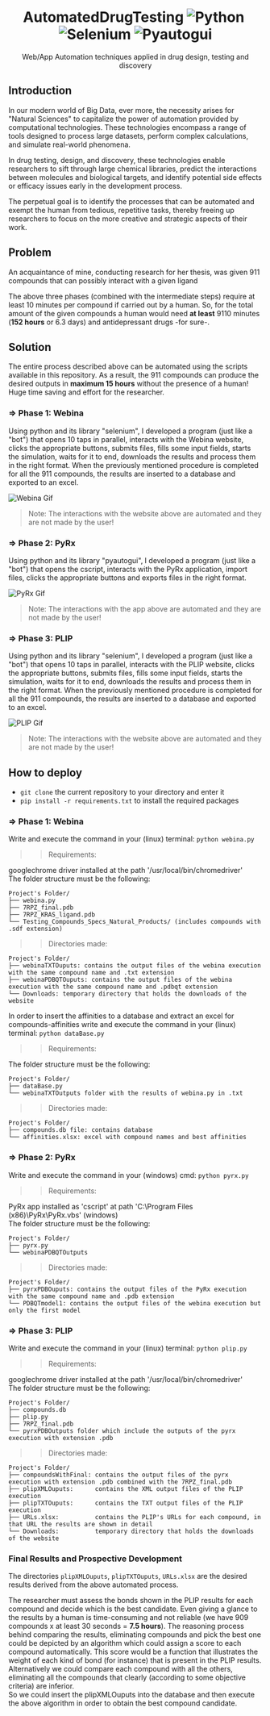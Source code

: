 <div align="center"><h1>AutomatedDrugTesting&nbsp;<img src="https://img.shields.io/badge/python-v3.9+-red.svg" alt="Python">&nbsp;<img src="https://img.shields.io/badge/selenium-v4.8+-red.svg" alt="Selenium">&nbsp;<img src="https://img.shields.io/badge/pyautogui-v0.9+-red.svg" alt="Pyautogui"></h1></div> 
<div align="center">Web/App Automation techniques applied in drug design, testing and discovery</div>

## Introduction
In our modern world of Big Data, ever more, the necessity arises for "Natural Sciences" to capitalize the power of automation provided by computational technologies. These technologies encompass a range of tools designed to process large datasets, perform complex calculations, and simulate real-world phenomena. 

In drug testing, design, and discovery, these technologies enable researchers to sift through large chemical libraries, predict the interactions between molecules and biological targets, and identify potential side effects or efficacy issues early in the development process. 

The perpetual goal is to identify the processes that can be automated and exempt the human from tedious, repetitive tasks, thereby freeing up researchers to focus on the more creative and strategic aspects of their work.

## Problem
An acquaintance of mine, conducting research for her thesis, was given 911 compounds that can possibly interact with a given ligand

The above three phases (combined with the intermediate steps) require at least 10 minutes per compound if carried out by a human. So, for the total amount of the given compounds a human would need **at least** 9110 minutes (**152 hours** or 6.3 days) and antidepressant drugs -for sure-.

## Solution
The entire process described above can be automated using the scripts available in this repository. As a result, the 911 compounds can produce the desired outputs in **maximum 15 hours** without the presence of a human! Huge time saving and effort for the researcher.

### => Phase 1: Webina
Using python and its library "selenium", I developed a program (just like a "bot") that opens 10 taps in parallel, interacts with the Webina website, clicks the appropriate buttons, submits files, fills some input fields, starts the simulation, waits for it to end, downloads the results and process them in the right format. When the previously mentioned procedure is completed for all the 911 compounds, the results are inserted to a database and exported to an excel.

![Webina Gif](webina.gif)

> Note: The interactions with the website above are automated and they are not made by the user!

### => Phase 2: PyRx
Using python and its library "pyautogui", I developed a program (just like a "bot") that opens the cscript, interacts with the PyRx application, import files, clicks the appropriate buttons and exports files in the right format.

![PyRx Gif](pyrx.gif)

> Note: The interactions with the app above are automated and they are not made by the user!

### => Phase 3: PLIP
Using python and its library "selenium", I developed a program (just like a "bot") that opens 10 taps in parallel, interacts with the PLIP website, clicks the appropriate buttons, submits files, fills some input fields, starts the simulation, waits for it to end, downloads the results and process them in the right format. When the previously mentioned procedure is completed for all the 911 compounds, the results are inserted to a database and exported to an excel.

![PLIP Gif](plip.gif)

> Note: The interactions with the website above are automated and they are not made by the user!

## How to deploy
- `git clone` the current repository to your directory and enter it
- `pip install -r requirements.txt` to install the required packages
### => Phase 1: Webina
Write and execute the command in your (linux) terminal: `python webina.py`
>> Requirements: <br>

googlechrome driver installed at the path '/usr/local/bin/chromedriver' <br>
The folder structure must be the following: <br>
```
Project's Folder/
├── webina.py
├── 7RPZ_final.pdb
├── 7RPZ_KRAS_ligand.pdb
└── Testing_Compounds_Specs_Natural_Products/ (includes compounds with .sdf extension)
```

>> Directories made: <br>
```
Project's Folder/
├── webinaTXTOuputs: contains the output files of the webina execution with the same compound name and .txt extension
├── webinaPDBQTOuputs: contains the output files of the webina execution with the same compound name and .pdbqt extension
└── Downloads: temporary directory that holds the downloads of the website
```
                         
In order to insert the affinities to a database and extract an excel for compounds-affinities write and execute the command in your (linux) terminal: `python dataBase.py`
>> Requirements: <br>

The folder structure must be the following: <br>
```
Project's Folder/
├── dataBase.py
└── webinaTXTOutputs folder with the results of webina.py in .txt
```

>> Directories made: <br>

```
Project's Folder/
├── compounds.db file: contains database
└── affinities.xlsx: excel with compound names and best affinities
```

### => Phase 2: PyRx
Write and execute the command in your (windows) cmd: `python pyrx.py`
>> Requirements: <br>

PyRx app installed as 'cscript' at path 'C:\Program Files (x86)\PyRx\PyRx.vbs' (windows) <br>
The folder structure must be the following: <br>
```
Project's Folder/
├── pyrx.py
└── webinaPDBQTOutputs
```

>> Directories made: <br>

```
Project's Folder/
├── pyrxPDBOuputs: contains the output files of the PyRx execution with the same compound name and .pdb extension
└── PDBQTmodel1: contains the output files of the webina execution but only the first model
```

### => Phase 3: PLIP
Write and execute the command in your (linux) terminal: `python plip.py`
>> Requirements: <br>

googlechrome driver installed at the path '/usr/local/bin/chromedriver' <br>
The folder structure must be the following: <br>
```
Project's Folder/
├── compounds.db
├── plip.py
├── 7RPZ_final.pdb
└── pyrxPDBOutputs folder which include the outputs of the pyrx execution with extension .pdb
```

>> Directories made: <br>

```
Project's Folder/
├── compoundsWithFinal: contains the output files of the pyrx execution with extension .pdb combined with the 7RPZ_final.pdb
├── plipXMLOuputs:      contains the XML output files of the PLIP execution
├── plipTXTOuputs:      contains the TXT output files of the PLIP execution
├── URLs.xlsx:          contains the PLIP's URLs for each compound, in that URL the results are shown in detail
└── Downloads:          temporary directory that holds the downloads of the website
```

### Final Results and Prospective Development
The directories `plipXMLOuputs`, `plipTXTOuputs`, `URLs.xlsx` are the desired results derived from the above automated process.

The researcher must assess the bonds shown in the PLIP results for each compound and decide which is the best candidate. Even giving a glance to the results by a human is time-consuming and not reliable (we have 909 compounds x at least 30 seconds = **7.5 hours**). The reasoning process behind comparing the results, eliminating compounds and pick the best one could be depicted by an algorithm which could assign a score to each compound automatically. This score would be a function that illustrates the weight of each kind of bond (for instance) that is present in the PLIP results. Alternatively we could compare each compound with all the others, eliminating all the compounds that clearly (according to some objective criteria) are inferior. <br>
So we could insert the plipXMLOuputs into the database and then execute the above algorithm in order to obtain the best compound candidate.
